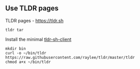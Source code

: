 ## Use TLDR pages

TLDR pages - https://tldr.sh

```
tldr tar
```

Install the minimal [tldr-sh-client](https://github.com/raylee/tldr-sh-client)
```
mkdir bin
curl -o ~/bin/tldr https://raw.githubusercontent.com/raylee/tldr/master/tldr
chmod a+x ~/bin/tldr
```
